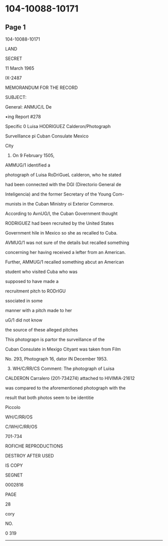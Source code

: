 # 104-10088-10171

## Page 1

104-10088-10171

LAND

SECRET

11 March 1965

IX-2487

MEMORANDUM FOR THE RECORD

SUBJECT:

General: ANMUC/L De

•ing Report #278

Specific 0 Luisa HODRIGUEZ Calderon/Photograph

Survelllance pi Cuban Consulate Mexico

City

1. On 9 February 1505,

AMMUG/1 identified a

photograph of Luisa RoDriGueL calderon, who he stated

had been connected with the DGI (Directorio General de

Inteligencia) and the former Secretary of the Young Com-

munists in the Cuban Ministry oi Exterior Commerce.

According to AvnUG/l, the Cuban Government thought

RODRIGUEZ had been recruited by the United States

Government hile in Mexico so she as recalled to Cuba.

AVMUG/1 was not sure of the details but recalled something

concerning her having received a lefter from an American.

Further, AMMUG/1 recalled something abcut an American

student who visited Cuba who was

supposed to have made a

recruitment pitch to RODrIGU

ssociated in some

manner with a pitch made to her

uG/1 did not know

the source of these alleged pitches

This photograpn is partor the surveillance of the

Cuban Consulate in Mexigo Cityant was taken from Film

No. 293, Photograph 16, dator IN December 1953.

3. WH/C/RR/CS Comment: The photograph of Luisa

CALDERON Carralero (201-734274) attached to HIVIMIA-21612

was compared to the aforementioned photograph with the

result that both photos seem to be identitie

Piccolo

WH/C/RR/OS

C/WH/C/RR/OS

701-734

ROFICHE REPRODUCTIONS

DESTROY AFTER USED

IS COPY

SEGNET

0002816

PAGE

28

cory

NO.

0 319

---

